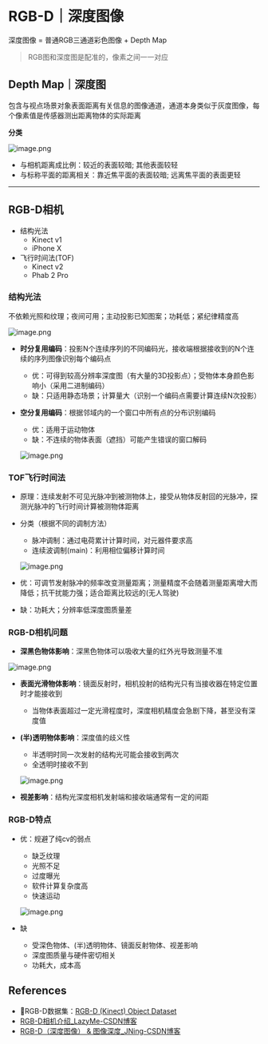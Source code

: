 # RGB-D｜深度图像

深度图像 = 普通RGB三通道彩色图像 + Depth Map

> RGB图和深度图是配准的，像素之间一一对应
> 

## Depth Map｜深度图

包含与视点场景对象表面距离有关信息的图像通道，通道本身类似于灰度图像，每个像素值是传感器测出距离物体的实际距离

**分类**

![image.png](https://upload-images.jianshu.io/upload_images/12014150-49bc2802210e0459.png?imageMogr2/auto-orient/strip%7CimageView2/2/w/1240)

- 与相机距离成比例：较近的表面较暗; 其他表面较轻
- 与标称平面的距离相关：靠近焦平面的表面较暗; 远离焦平面的表面更轻

---

## RGB-D相机

- 结构光法
    - Kinect v1
    - iPhone X
- 飞行时间法(TOF)
    - Kinect v2
    - Phab 2 Pro

### 结构光法

不依赖光照和纹理；夜间可用；主动投影已知图案；功耗低；紧纪律精度高

![image.png](https://upload-images.jianshu.io/upload_images/12014150-f934ec8a47921f6f.png?imageMogr2/auto-orient/strip%7CimageView2/2/w/1240)

- **时分复用编码**：投影N个连续序列的不同编码光，接收端根据接收到的N个连续的序列图像识别每个编码点
    - 优：可得到较高分辨率深度图（有大量的3D投影点）；受物体本身颜色影响小（采用二进制编码）
    - 缺：只适用静态场景；计算量大（识别一个编码点需要计算连续N次投影）
    
- **空分复用编码**：根据邻域内的一个窗口中所有点的分布识别编码
    - 优：适用于运动物体
    - 缺：不连续的物体表面（遮挡）可能产生错误的窗口解码

    ![image.png](https://upload-images.jianshu.io/upload_images/12014150-ab722ce690a1d755.png?imageMogr2/auto-orient/strip%7CimageView2/2/w/1240)
    
    

### TOF飞行时间法

- 原理：连续发射不可见光脉冲到被测物体上，接受从物体反射回的光脉冲，探测光脉冲的飞行时间计算被测物体距离
- 分类（根据不同的调制方法）
    - 脉冲调制：通过电荷累计计算时间，对元器件要求高
    - 连续波调制(main)：利用相位偏移计算时间
    
    ![image.png](https://upload-images.jianshu.io/upload_images/12014150-4a5c6529cfa1411f.png?imageMogr2/auto-orient/strip%7CimageView2/2/w/1240)
    
- 优：可调节发射脉冲的频率改变测量距离；测量精度不会随着测量距离增大而降低；抗干扰能力强；适合距离比较远的(无人驾驶)
- 缺：功耗大；分辨率低深度图质量差

### RGB-D相机问题

- **深黑色物体影响**：深黑色物体可以吸收大量的红外光导致测量不准

![image.png](https://upload-images.jianshu.io/upload_images/12014150-b8a2fbe7147b6e95.png?imageMogr2/auto-orient/strip%7CimageView2/2/w/1240)

- **表面光滑物体影响**：镜面反射时，相机投射的结构光只有当接收器在特定位置时才能接收到
    - 当物体表面超过一定光滑程度时，深度相机精度会急剧下降，甚至没有深度值
- **(半)透明物体影响**：深度值的歧义性
    - 半透明时同一次发射的结构光可能会接收到两次
    - 全透明时接收不到
    
    ![image.png](https://upload-images.jianshu.io/upload_images/12014150-0c3137f38f691371.png?imageMogr2/auto-orient/strip%7CimageView2/2/w/1240)
    
- **视差影响**：结构光深度相机发射端和接收端通常有一定的间距

### RGB-D特点

- 优：规避了纯cv的弱点
    - 缺乏纹理
    - 光照不足
    - 过度曝光
    - 软件计算复杂度高
    - 快速运动
    
    ![image.png](https://upload-images.jianshu.io/upload_images/12014150-6d36055328d24e3c.png?imageMogr2/auto-orient/strip%7CimageView2/2/w/1240)
    
- 缺
    - 受深色物体、(半)透明物体、镜面反射物体、视差影响
    - 深度图质量与硬件密切相关
    - 功耗大，成本高

## References

- 🌟RGB-D数据集：[RGB-D (Kinect) Object Dataset](https://rgbd-dataset.cs.washington.edu/demos.html)
- [RGB-D相机介绍_LazyMe-CSDN博客](https://blog.csdn.net/weixin_46581517/article/details/105232489)
- [RGB-D（深度图像） & 图像深度_JNing-CSDN博客](https://blog.csdn.net/JNingWei/article/details/73609127)